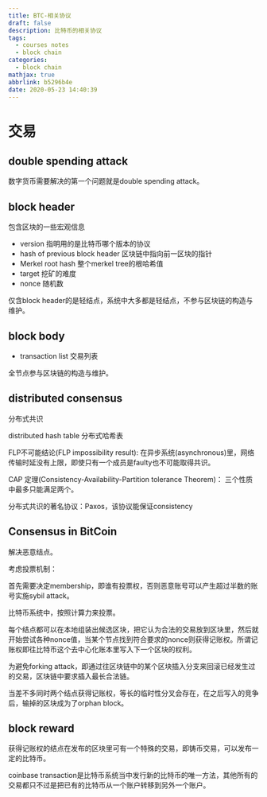 ```yaml
---
title: BTC-相关协议
draft: false
description: 比特币的相关协议
tags:
  - courses notes
  - block chain
categories:
  - block chain
mathjax: true
abbrlink: b5296b4e
date: 2020-05-23 14:40:39
---
```


# 交易

## double spending attack

数字货币需要解决的第一个问题就是double spending attack。

## block header

包含区块的一些宏观信息

- version 指明用的是比特币哪个版本的协议
- hash of previous block header 区块链中指向前一区块的指针
- Merkel root hash 整个merkel tree的根哈希值
- target 挖矿的难度
- nonce 随机数

仅含block header的是轻结点，系统中大多都是轻结点，不参与区块链的构造与维护。

## block body

- transaction list 交易列表

全节点参与区块链的构造与维护。

## distributed consensus

分布式共识

distributed hash table
分布式哈希表

FLP不可能结论(FLP impossibility result):
在异步系统(asynchronous)里，网络传输时延没有上限，即使只有一个成员是faulty也不可能取得共识。

CAP 定理(Consistency-Availability-Partition tolerance Theorem)：
三个性质中最多只能满足两个。

分布式共识的著名协议：Paxos，该协议能保证consistency

## Consensus in BitCoin

解决恶意结点。

考虑投票机制：

首先需要决定membership，即谁有投票权，否则恶意账号可以产生超过半数的账号实施sybil attack。

比特币系统中，按照计算力来投票。

每个结点都可以在本地组装出候选区块，把它认为合法的交易放到区块里，然后就开始尝试各种nonce值，当某个节点找到符合要求的nonce则获得记账权。所谓记账权即往比特币这个去中心化账本里写入下一个区块的权利。

为避免forking attack，即通过往区块链中的某个区块插入分支来回滚已经发生过的交易，区块链中要求插入最长合法链。

当差不多同时两个结点获得记账权，等长的临时性分叉会存在，在之后写入的竞争后，输掉的区块成为了orphan block。

## block reward

获得记账权的结点在发布的区块里可有一个特殊的交易，即铸币交易，可以发布一定的比特币。

coinbase transaction是比特币系统当中发行新的比特币的唯一方法，其他所有的交易都只不过是把已有的比特币从一个账户转移到另外一个账户。